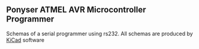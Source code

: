 ## Ponyser ATMEL AVR Microcontroller Programmer
Schemas of a serial programmer using rs232. All schemas are produced by [KiCad](http://kicad-pcb.org/) software
